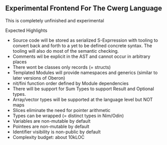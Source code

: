 ## Experimental Frontend For The Cwerg Language

This is completely unfinished and experimental

Expected Highlights

* Source code will be stored as serialized S-Exprression with tooling to
  convert back and forth to a yet to be defined concrete syntax.
  The tooling will also do most of the semantic checking.
* Comments wil be explicit in the AST and cannot occur in arbitrary    places
* There wont be classes only records (= structs)
* Templated Modules will provide namespaces and generics (similar to later versions of Oberon)
* nit/fini function order defined by Module dependencies
* There will be support for Sum Types to support Result and Optional
  types.
* Array/vector types will be supported at the language level but NOT maps
* Slices eliminate the need for pointer arithmetic
* Types can be wrapped (= distinct types in Nim/Odin)
* Variables are non-mutable by default
* Pointees are non-mutable by default
* Identifier visibility is non-public by default
* Complexity budget: about 10kLOC
